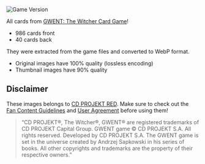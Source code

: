![Game Version](https://img.shields.io/github/v/release/adrielcafe/gwent-cards?color=yellow&label=Gwent&style=for-the-badge) 

All cards from [GWENT: The Witcher Card Game](https://www.playgwent.com/invite-a-friend/K0QX78TVLX)!
* 986 cards front
* 40 cards back

They were extracted from the game files and converted to WebP format. 
* Original images have 100% quality (lossless encoding)
* Thumbnail images have 90% quality

## Disclaimer

These images belongs to [CD PROJEKT RED](https://en.cdprojektred.com/). Make sure to check out the [Fan Content Guidelines](https://www.playgwent.com/en/fan-content) and [User Agreement](https://regulations.cdprojektred.com/en/user_agreement) before using them!

> “CD PROJEKT®, The Witcher®, GWENT® are registered trademarks of CD PROJEKT Capital Group. GWENT game © CD PROJEKT S.A. All rights reserved. Developed by CD PROJEKT S.A. The GWENT game is set in the universe created by Andrzej Sapkowski in his series of books. All other copyrights and trademarks are the property of their respective owners.”